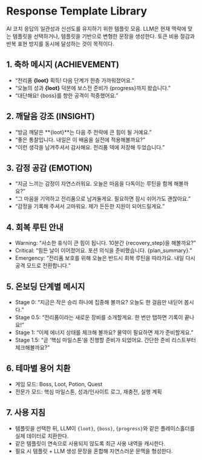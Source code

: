 # Response Template Library

AI 코치 응답의 일관성과 신선도를 유지하기 위한 템플릿 모음. LLM은 현재 맥락에 맞는 템플릿을 선택하거나,
템플릿을 기반으로 변형한 문장을 생성한다. 토큰 비용 절감과 반복 표현 방지를 동시에 달성하는 것이 목적이다.

## 1. 축하 메시지 (ACHIEVEMENT)
- “전리품 **{loot}** 획득! 다음 단계가 한층 가까워졌어요.”
- “오늘의 성과 **{loot}** 덕분에 보스전 준비가 {progress}까지 왔습니다.”
- “대단해요! {boss}를 향한 공격이 적중했어요.”

## 2. 깨달음 강조 (INSIGHT)
- “방금 깨달은 **{loot}**는 다음 주 전략에 큰 힘이 될 거예요.”
- “좋은 통찰입니다. 내일은 이 배움을 실전에 적용해볼까요?”
- “이런 생각을 남겨주셔서 감사해요. 전리품 덱에 저장해 두었습니다.”

## 3. 감정 공감 (EMOTION)
- “지금 느끼는 감정이 자연스러워요. 오늘은 마음을 다독이는 루틴을 함께 해볼까요?”
- “그 마음을 기억하고 전리품으로 남겨둘게요. 필요하면 잠시 쉬어가도 괜찮아요.”
- “감정을 기록해 주셔서 고마워요. 제가 든든한 지원이 되어드릴게요.”

## 4. 회복 루틴 안내
- Warning: “사소한 휴식이 큰 힘이 됩니다. 10분간 {recovery_step}을 해볼까요?”
- Critical: “힘든 날이 이어졌어요. 포션 의식을 준비했습니다. {plan_summary}.”
- Emergency: “전리품 보호를 위해 오늘은 반드시 회복 루틴을 따라가요. 내일 다시 공격 모드로 전환합니다.”

## 5. 온보딩 단계별 메시지
- Stage 0: “지금은 작은 승리 하나에 집중해 볼까요? 오늘도 한 걸음만 내딛어 봅시다.”
- Stage 0.5: “전리품이라는 새로운 장비를 소개할게요. 한 번만 탭하면 기록이 끝나요!”
- Stage 1: “이제 에너지 상태를 체크해 볼까요? 물약이 필요하면 제가 준비할게요.”
- Stage 1.5: “곧 ‘핵심 마일스톤’을 진행할 준비가 되었어요. 간단한 준비 리스트부터 체크해볼까요?”

## 6. 테마별 용어 치환
- 게임 모드: Boss, Loot, Potion, Quest
- 전문가 모드: 핵심 마일스톤, 성과/인사이트 로그, 재충전, 실행 계획

## 7. 사용 지침
- 템플릿을 선택한 뒤, LLM이 `{loot}`, `{boss}`, `{progress}`와 같은 플레이스홀더를 실제 데이터로 치환한다.
- 같은 템플릿이 연속으로 사용되지 않도록 최근 사용 내역을 캐시한다.
- 필요 시 템플릿 + LLM 생성 문장을 혼합해 자연스러운 문맥을 형성한다.
